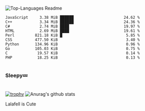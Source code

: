 #

![Top-Languages Readme](https://github.com/MogsFriend/MogsFriend/workflows/Top-Languages%20Readme/badge.svg)

<!--START_SECTION:top_language-->
```text
JavaScript     3.38 MiB ██████                      24.62 %
C++            3.34 MiB ██████                      24.36 %
C#             2.74 MiB ████                        19.97 %
HTML           2.69 MiB ████                        19.61 %
Perl         821.18 KiB █                            5.85 %
CSS          477.50 KiB                              3.40 %
Python       134.96 KiB                              0.96 %
Go           105.03 KiB                              0.75 %
C             19.57 KiB                              0.14 %
PHP           18.25 KiB                              0.13 %
```
<!--END_SECTION:top_language-->

#
### Sleepy💤
#
[![trophy](https://github-profile-trophy.vercel.app/?username=MogsFriend&theme=onedark)](https://github.com/ryo-ma/github-profile-trophy)
![Anurag's github stats](https://github-readme-stats.vercel.app/api?username=MogsFriend&hide=prs,issues,contribs&count_private=true)

Lalafell is Cute
<!--
**MogsFriend/MogsFriend** is a ✨ _special_ ✨ repository because its `README.md` (this file) appears on your GitHub profile.

Here are some ideas to get you started:

- 🔭 I’m currently working on ...
- 🌱 I’m currently learning ...
- 👯 I’m looking to collaborate on ...
- 🤔 I’m looking for help with ...
- 💬 Ask me about ...
- 📫 How to reach me: ...
- 😄 Pronouns: ...
- ⚡ Fun fact: ...
-->
